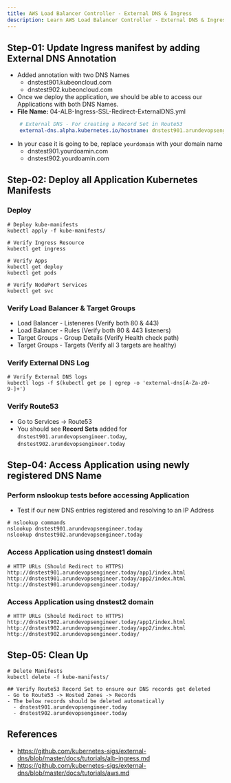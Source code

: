 ```yaml
---
title: AWS Load Balancer Controller - External DNS & Ingress
description: Learn AWS Load Balancer Controller - External DNS & Ingress
---
```


## Step-01: Update Ingress manifest by adding External DNS Annotation
- Added annotation with two DNS Names
  - dnstest901.kubeoncloud.com
  - dnstest902.kubeoncloud.com
- Once we deploy the application, we should be able to access our Applications with both DNS Names.   
- **File Name:** 04-ALB-Ingress-SSL-Redirect-ExternalDNS.yml
```yaml
    # External DNS - For creating a Record Set in Route53
    external-dns.alpha.kubernetes.io/hostname: dnstest901.arundevopsengineer.today, dnstest902.arundevopsengineer.today
```
- In your case it is going to be, replace `yourdomain` with your domain name
  - dnstest901.yourdoamin.com
  - dnstest902.yourdoamin.com

## Step-02: Deploy all Application Kubernetes Manifests
### Deploy
```t
# Deploy kube-manifests
kubectl apply -f kube-manifests/

# Verify Ingress Resource
kubectl get ingress

# Verify Apps
kubectl get deploy
kubectl get pods

# Verify NodePort Services
kubectl get svc
```
### Verify Load Balancer & Target Groups
- Load Balancer -  Listeneres (Verify both 80 & 443) 
- Load Balancer - Rules (Verify both 80 & 443 listeners) 
- Target Groups - Group Details (Verify Health check path)
- Target Groups - Targets (Verify all 3 targets are healthy)

### Verify External DNS Log
```t
# Verify External DNS logs
kubectl logs -f $(kubectl get po | egrep -o 'external-dns[A-Za-z0-9-]+')
```
### Verify Route53
- Go to Services -> Route53
- You should see **Record Sets** added for `dnstest901.arundevopsengineer.today`, `dnstest902.arundevopsengineer.today`

## Step-04: Access Application using newly registered DNS Name
### Perform nslookup tests before accessing Application
- Test if our new DNS entries registered and resolving to an IP Address
```t
# nslookup commands
nslookup dnstest901.arundevopsengineer.today
nslookup dnstest902.arundevopsengineer.today
```
### Access Application using dnstest1 domain
```t
# HTTP URLs (Should Redirect to HTTPS)
http://dnstest901.arundevopsengineer.today/app1/index.html
http://dnstest901.arundevopsengineer.today/app2/index.html
http://dnstest901.arundevopsengineer.today/
```

### Access Application using dnstest2 domain
```t
# HTTP URLs (Should Redirect to HTTPS)
http://dnstest902.arundevopsengineer.today/app1/index.html
http://dnstest902.arundevopsengineer.today/app2/index.html
http://dnstest902.arundevopsengineer.today/
```


## Step-05: Clean Up
```t
# Delete Manifests
kubectl delete -f kube-manifests/

## Verify Route53 Record Set to ensure our DNS records got deleted
- Go to Route53 -> Hosted Zones -> Records 
- The below records should be deleted automatically
  - dnstest901.arundevopsengineer.today
  - dnstest902.arundevopsengineer.today
```


## References
- https://github.com/kubernetes-sigs/external-dns/blob/master/docs/tutorials/alb-ingress.md
- https://github.com/kubernetes-sigs/external-dns/blob/master/docs/tutorials/aws.md


